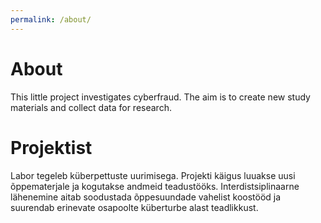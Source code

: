```yaml
---
permalink: /about/
---
```


# About

This little project investigates cyberfraud. 
The aim is to create new study materials and collect data for research. 

# Projektist

Labor tegeleb küberpettuste uurimisega. Projekti käigus luuakse uusi õppematerjale ja kogutakse andmeid teadustööks. Interdistsiplinaarne lähenemine aitab soodustada õppesuundade vahelist koostööd ja suurendab erinevate osapoolte küberturbe alast teadlikkust.
